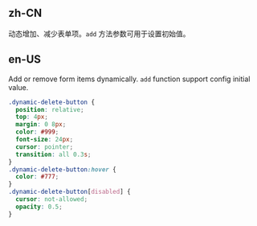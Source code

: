 ## zh-CN

动态增加、减少表单项。`add` 方法参数可用于设置初始值。

## en-US

Add or remove form items dynamically. `add` function support config initial value.

```css
.dynamic-delete-button {
  position: relative;
  top: 4px;
  margin: 0 8px;
  color: #999;
  font-size: 24px;
  cursor: pointer;
  transition: all 0.3s;
}
.dynamic-delete-button:hover {
  color: #777;
}
.dynamic-delete-button[disabled] {
  cursor: not-allowed;
  opacity: 0.5;
}
```

<style>
  [data-theme="dark"] .dynamic-delete-button {
    color: rgba(255,255,255,.45);
  }
  [data-theme="dark"] .dynamic-delete-button:hover {
    color: rgba(255,255,255,.65);
  }
</style>

